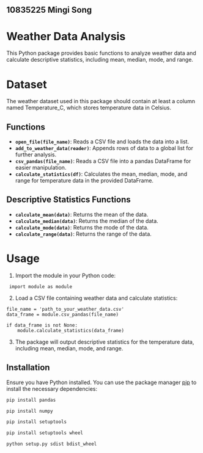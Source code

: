 ## 10835225 Mingi Song

# Weather Data Analysis

This Python package provides basic functions to analyze weather data and calculate descriptive statistics, including mean, median, mode, and range.

# Dataset

The weather dataset used in this package should contain at least a column named Temperature_C, which stores temperature data in Celsius.

## Functions

- **`open_file(file_name)`**: Reads a CSV file and loads the data into a list.
- **`add_to_weather_data(reader)`**: Appends rows of data to a global list for further analysis.
- **`csv_pandas(file_name)`**: Reads a CSV file into a pandas DataFrame for easier manipulation.
- **`calculate_statistics(df)`**: Calculates the mean, median, mode, and range for temperature data in the provided DataFrame.

## Descriptive Statistics Functions

- **`calculate_mean(data)`**: Returns the mean of the data.
- **`calculate_median(data)`**: Returns the median of the data.
- **`calculate_mode(data)`**: Returns the mode of the data.
- **`calculate_range(data)`**: Returns the range of the data.

# Usage
1. Import the module in your Python code:
```
 import module as module
```
2. Load a CSV file containing weather data and calculate statistics:
```
file_name = 'path_to_your_weather_data.csv'
data_frame = module.csv_pandas(file_name)

if data_frame is not None:
    module.calculate_statistics(data_frame)
```

3. The package will output descriptive statistics for the temperature data, including mean, median, mode, and range.

## Installation

Ensure you have Python installed. You can use the package manager [pip](https://pip.pypa.io/en/stable/) to install the necessary dependencies:

```bash
pip install pandas

pip install numpy

pip install setuptools

pip install setuptools wheel

python setup.py sdist bdist_wheel
```
